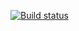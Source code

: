 [![Build status](https://ci.appveyor.com/api/projects/status/j8b34d6q8d2m3gtr?svg=true)](https://ci.appveyor.com/project/Shustovskikh/for-in)